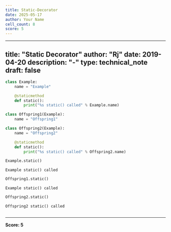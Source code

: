 ```yaml
---
title: Static-Decorator
date: 2025-05-17
author: Your Name
cell_count: 8
score: 5
---
```


---
title: "Static Decorator"
author: "Rj"
date: 2019-04-20
description: "-"
type: technical_note
draft: false
---

```python
class Example:
    name = "Example"

    @staticmethod
    def static():
        print("%s static() called" % Example.name)
```


```python
class Offspring1(Example):
    name = "Offspring1"
```


```python
class Offspring2(Example):
    name = "Offspring2"

    @staticmethod
    def static():
        print("%s static() called" % Offspring2.name)
```


```python
Example.static()
```

    Example static() called



```python
Offspring1.static()
```

    Example static() called



```python
Offspring2.static()
```

    Offspring2 static() called



```python

```


---
**Score: 5**